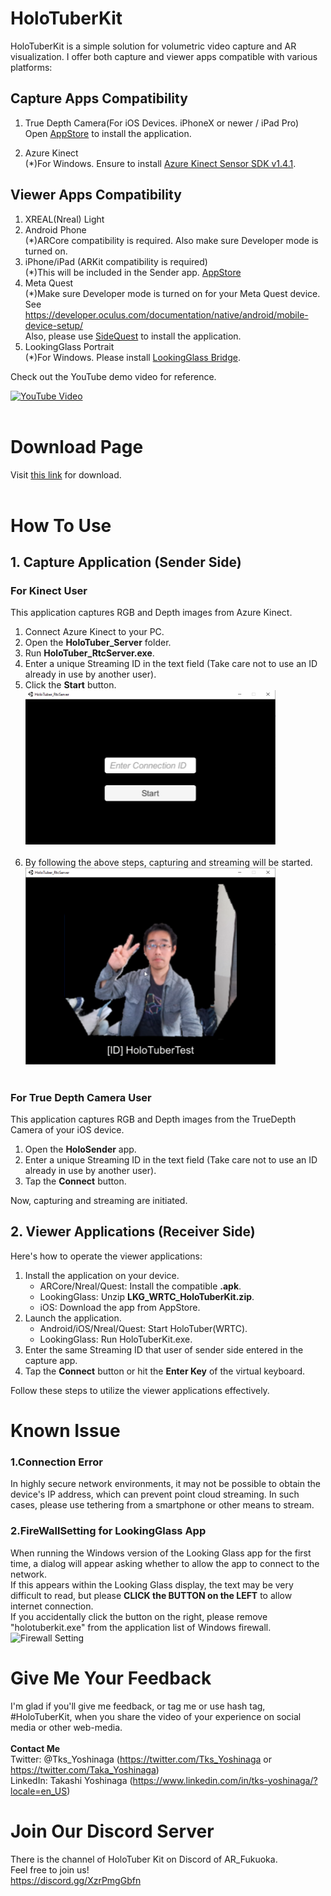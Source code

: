 # HoloTuberKit
HoloTuberKit is a simple solution for volumetric video capture and AR visualization. I offer both capture and viewer apps compatible with various platforms:

## Capture Apps Compatibility
1. True Depth Camera(For iOS Devices. iPhoneX or newer / iPad Pro)<br>
Open [AppStore](https://apps.apple.com/us/app/holotuberkit/id6449902663) to install the application.

2. Azure Kinect<br>
(*)For Windows. Ensure to install [Azure Kinect Sensor SDK v1.4.1](https://github.com/microsoft/Azure-Kinect-Sensor-SDK/blob/develop/docs/usage.md).

## Viewer Apps Compatibility
1. XREAL(Nreal) Light
2. Android Phone<br>
(*)ARCore compatibility is required. Also make sure Developer mode is turned on.
3. iPhone/iPad (ARKit compatibility is required)<br>
(*)This will be included in the Sender app. [AppStore](https://apps.apple.com/us/app/holotuberkit/id6449902663) 
4. Meta Quest<br>
(*)Make sure Developer mode is turned on for your Meta Quest device.
<br>See https://developer.oculus.com/documentation/native/android/mobile-device-setup/<br>
Also, please use [SideQuest](https://sidequestvr.com) to install the application.
5. LookingGlass Portrait<br>
(*)For Windows. Please install [LookingGlass Bridge](https://lookingglassfactory.com/software/looking-glass-bridge).

Check out the YouTube demo video for reference.

[![YouTube Video](https://img.youtube.com/vi/wJfHrD1ZOIo/0.jpg)](https://www.youtube.com/watch?v=wJfHrD1ZOIo)
<br><br>

# Download Page
Visit [this link](https://github.com/HoloTuberKit/HoloTuberKit-RealTime/releases/tag/v1.3.0) for download.<br><br>

# How To Use
## 1. Capture Application (Sender Side)
### For Kinect User
This application captures RGB and Depth images from Azure Kinect.

1. Connect Azure Kinect to your PC.
2. Open the **HoloTuber_Server** folder.
3. Run **HoloTuber_RtcServer.exe**.
4. Enter a unique Streaming ID in the text field (Take care not to use an ID already in use by another user).
5. Click the **Start** button.
<br><img src="/images/01.png" alt="" width="400"><br><br>
6. By following the above steps, capturing and streaming will be started.
<br><img src="/images/02.png" alt="" width="400"><br><br>
### For True Depth Camera User
This application captures RGB and Depth images from the TrueDepth Camera of your iOS device.

1. Open the **HoloSender** app.
2. Enter a unique Streaming ID in the text field (Take care not to use an ID already in use by another user).
3. Tap the **Connect** button.

Now, capturing and streaming are initiated.

## 2. Viewer Applications (Receiver Side)
Here's how to operate the viewer applications:

1. Install the application on your device.
   - ARCore/Nreal/Quest: Install the compatible **.apk**.
   - LookingGlass: Unzip **LKG_WRTC_HoloTuberKit.zip**.
   - iOS: Download the app from AppStore.
2. Launch the application.
   - Android/iOS/Nreal/Quest: Start HoloTuber(WRTC).
   - LookingGlass: Run HoloTuberKit.exe.
3. Enter the same Streaming ID that user of sender side entered in the capture app.
4. Tap the **Connect** button or hit the **Enter Key** of the virtual keyboard.

Follow these steps to utilize the viewer applications effectively.

# Known Issue
### 1.Connection Error  
In highly secure network environments, it may not be possible to obtain the device's IP address, which can prevent point cloud streaming. In such cases, please use tethering from a smartphone or other means to stream.  

### 2.FireWallSetting for LookingGlass App  
When running the Windows version of the Looking Glass app for the first time, a dialog will appear asking whether to allow the app to connect to the network.  
If this appears within the Looking Glass display, the text may be very difficult to read, but please **CLICK the BUTTON on the LEFT** to allow internet connection.  
If you accidentally click the button on the right, please remove "holotuberkit.exe" from the application list of Windows firewall.  
<img src="https://github.com/HoloTuberKit/HoloTuberKit-RealTime/blob/master/images/FireWallSetting.png?raw=true" alt="Firewall Setting" width="360"/>


# Give Me Your Feedback
I'm glad if you'll give me feedback, or tag me or use hash tag, #HoloTuberKit, when you share the video of your experience on social media or other web-media.<br><br>
<b>Contact Me</b><br>
Twitter: @Tks_Yoshinaga (https://twitter.com/Tks_Yoshinaga or https://twitter.com/Taka_Yoshinaga)<br>
LinkedIn: Takashi Yoshinaga (https://www.linkedin.com/in/tks-yoshinaga/?locale=en_US)<br>

# Join Our Discord Server
There is the channel of HoloTuber Kit on Discord of AR_Fukuoka.<br>
Feel free to join us!<br>
https://discord.gg/XzrPmgGbfn
<br><br>
<br>
